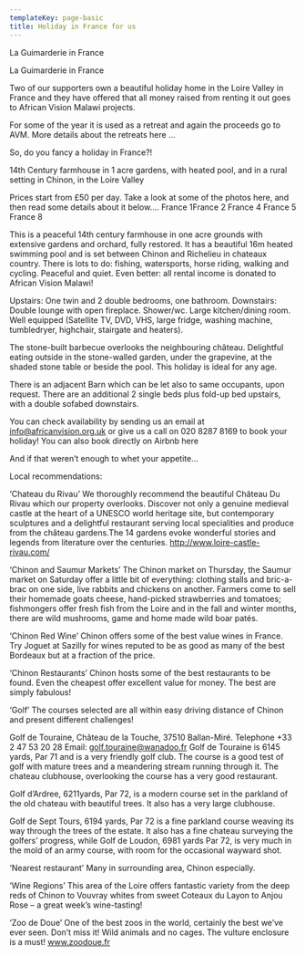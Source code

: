 ```yaml
---
templateKey: page-basic
title: Holiday in France for us
---
```


La Guimarderie in France

La Guimarderie in France

Two of our supporters own a beautiful holiday home in the Loire Valley in France and they have offered that all money raised from renting it out goes to African Vision Malawi projects.

For some of the year it is used as a retreat and again the proceeds go to AVM. More details about the retreats here …

So, do you fancy a holiday in France?!

14th Century farmhouse in 1 acre gardens, with heated pool, and in a rural setting in Chinon, in the Loire Valley

Prices start from £50 per day. Take a look at some of the photos here, and then read some details about it below….
France 1France 2 France 4 France 5 France 8

This is a peaceful 14th century farmhouse in one acre grounds with extensive gardens and orchard, fully restored. It has a beautiful 16m heated swimming pool and is set between Chinon and Richelieu in chateaux country. There is lots to do: fishing, watersports, horse riding, walking and cycling. Peaceful and quiet. Even better: all rental income is donated to African Vision Malawi!

Upstairs: One twin and 2 double bedrooms, one bathroom.
Downstairs: Double lounge with open fireplace. Shower/wc. Large kitchen/dining room. Well equipped (Satellite TV, DVD, VHS, large fridge, washing machine, tumbledryer, highchair, stairgate and heaters).

The stone-built barbecue overlooks the neighbouring château. Delightful eating outside in the stone-walled garden, under the grapevine, at the shaded stone table or beside the pool. This holiday is ideal for any age.

There is an adjacent Barn which can be let also to same occupants, upon request. There are an additional 2 single beds plus fold-up bed upstairs, with a double sofabed downstairs.

You can check availability by sending us an email at info@africanvision.org.uk or give us a call on 020 8287 8169 to book your holiday! You can also book directly on Airbnb here

And if that weren’t enough to whet your appetite…

Local recommendations:

‘Chateau du Rivau’
We thoroughly recommend the beautiful Château Du Rivau which our property overlooks. Discover not only a genuine medieval castle at the heart of a UNESCO world heritage site, but contemporary sculptures and a delightful restaurant serving local specialities and produce from the château gardens.The 14 gardens evoke wonderful stories and legends from literature over the centuries. http://www.loire-castle-rivau.com/

‘Chinon and Saumur Markets’
The Chinon market on Thursday, the Saumur market on Saturday offer a little bit of everything: clothing stalls and bric-a-brac on one side, live rabbits and chickens on another. Farmers come to sell their homemade goats cheese, hand-picked strawberries and tomatoes; fishmongers offer fresh fish from the Loire and in the fall and winter months, there are wild mushrooms, game and home made wild boar patés.

‘Chinon Red Wine’
Chinon offers some of the best value wines in France. Try Joguet at Sazilly for wines reputed to be as good as many of the best Bordeaux but at a fraction of the price.

‘Chinon Restaurants’
Chinon hosts some of the best restaurants to be found. Even the cheapest offer excellent value for money. The best are simply fabulous!

‘Golf’
The courses selected are all within easy driving distance of Chinon and present different challenges!

Golf de Touraine, Château de la Touche, 37510 Ballan-Miré. Telephone +33 2 47 53 20 28 Email: golf.touraine@wanadoo.fr Golf de Touraine is 6145 yards, Par 71 and is a very friendly golf club. The course is a good test of golf with mature trees and a meandering stream running through it. The chateau clubhouse, overlooking the course has a very good restaurant.

Golf d’Ardree, 6211yards, Par 72, is a modern course set in the parkland of the old chateau with beautiful trees. It also has a very large clubhouse.

Golf de Sept Tours, 6194 yards, Par 72 is a fine parkland course weaving its way through the trees of the estate. It also has a fine chateau surveying the golfers’ progress, while Golf de Loudon, 6981 yards Par 72, is very much in the mold of an army course, with room for the occasional wayward shot.

‘Nearest restaurant’
Many in surrounding area, Chinon especially.

‘Wine Regions’
This area of the Loire offers fantastic variety from the deep reds of Chinon to Vouvray whites from sweet Coteaux du Layon to Anjou Rose – a great week’s wine-tasting!

‘Zoo de Doue’
One of the best zoos in the world, certainly the best we’ve ever seen. Don’t miss it! Wild animals and no cages. The vulture enclosure is a must! www.zoodoue.fr

